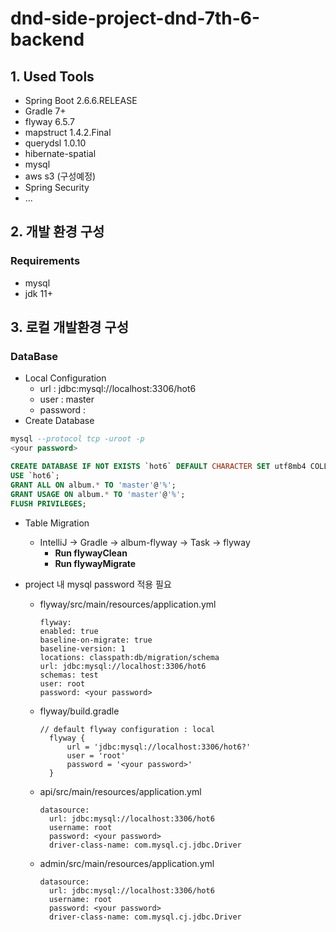 # dnd-side-project-dnd-7th-6-backend

## 1. Used Tools
- Spring Boot 2.6.6.RELEASE
- Gradle 7+
- flyway 6.5.7
- mapstruct 1.4.2.Final
- querydsl 1.0.10
- hibernate-spatial
- mysql 
- aws s3 (구성예정)
- Spring Security
- ...

## 2. 개발 환경 구성
### Requirements
- mysql
- jdk 11+

## 3. 로컬 개발환경 구성
### DataBase
- Local Configuration
  - url : jdbc:mysql://localhost:3306/hot6 
  - user : master
  - password : <your password>
- Create Database
```sql
mysql --protocol tcp -uroot -p
<your password>

CREATE DATABASE IF NOT EXISTS `hot6` DEFAULT CHARACTER SET utf8mb4 COLLATE utf8mb4_general_ci;
USE `hot6`;
GRANT ALL ON album.* TO 'master'@'%';
GRANT USAGE ON album.* TO 'master'@'%';
FLUSH PRIVILEGES;
```
- Table Migration
  - IntelliJ -> Gradle -> album-flyway -> Task -> flyway 
    - **Run flywayClean**
    - **Run flywayMigrate**

- project 내 mysql password 적용 필요
  - flyway/src/main/resources/application.yml
    ```
    flyway:
    enabled: true
    baseline-on-migrate: true
    baseline-version: 1
    locations: classpath:db/migration/schema
    url: jdbc:mysql://localhost:3306/hot6
    schemas: test
    user: root
    password: <your password>

    ```
    
  - flyway/build.gradle
    ```
    // default flyway configuration : local
      flyway {
          url = 'jdbc:mysql://localhost:3306/hot6?'
          user = 'root'
          password = '<your password>'
      }
    ```
  - api/src/main/resources/application.yml
    ```
    datasource:
      url: jdbc:mysql://localhost:3306/hot6
      username: root
      password: <your password>
      driver-class-name: com.mysql.cj.jdbc.Driver
    ```
    
  - admin/src/main/resources/application.yml
    ```
    datasource:
      url: jdbc:mysql://localhost:3306/hot6
      username: root
      password: <your password>
      driver-class-name: com.mysql.cj.jdbc.Driver
    ```
